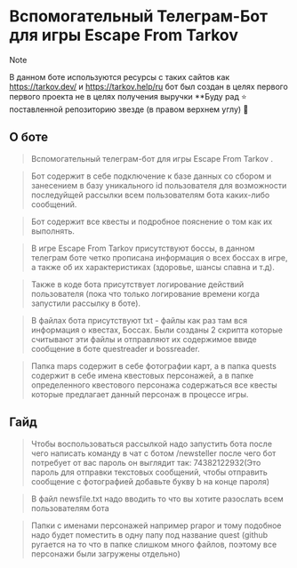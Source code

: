 # Вспомогательный Телеграм-Бот для игры Escape From Tarkov

> [!NOTE]  
> В данном боте используются ресурсы с таких сайтов как https://tarkov.dev/ и https://tarkov.help/ru бот был создан в целях первого первого проекта не в целях получения выручки
>**Буду рад ⭐ поставленной репозиторию звезде (в правом верхнем углу) 🙂

## О боте

> Вспомогательный телеграм-бот для игры Escape From Tarkov .

> Бот содержит в себе подключение к базе данных со сбором и занесением в базу уникального id пользователя для возможности последуйщей рассылки всем пользователям бота каких-либо 
сообщений.

> Бот содержит все квесты и подробное пояснение о том как их выполнять.

> В игре Escape From Tarkov присутствуют боссы, в данном телеграм боте четко прописана информация о всех боссах в игре, а также об их характеристиках (здоровье, шансы спавна и т.д).

> Также в коде бота присутствует логирование действий пользователя (пока что только логирование времени когда запустили рассылку в боте).

> В файлах бота присутствуют txt - файлы как раз там вся информация о квестах, Боссах. Были созданы 2 скрипта которые считывают эти файлы и отправляют их содержимое ввиде сообщение в боте questreader и bossreader.

> Папка maps содержит в себе фотографии карт, а в папка quests содержит в себе имена квестовых персонажей, а в папке определенного квестового персонажа содержаться все квесты которые предлагает данный персонаж в процессе игры.

## Гайд

> Чтобы воспользоваться рассылкой надо запустить бота после чего написать команду в чат с ботом /newsteller после чего бот потребует от вас пароль он выглядит так: 74382122932(Это пароль для отправки текстовых сообщений, чтобы отправить сообщение с фотографией добавьте букву b на конце пароля)

> В файл newsfile.txt надо вводить то что вы хотите разослать всем пользователям бота

> Папки с именами персонажей например prapor и тому подобное надо будет поместить в одну папу под название quest (github ругается на то что в папке слишком много файлов, поэтому все персонажи были загружены отдельно)

